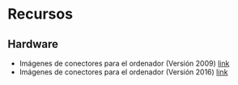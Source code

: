 # Recursos
## Hardware
* Imágenes de conectores para el ordenador (Versión 2009) [link](http://orig00.deviantart.net/1ddc/f/2009/203/1/c/computer_hardware_poster_1_7_by_sonic840.png "Imágenes de conectores y puertos v1.7")
* Imágenes de conectores para el ordenador (Versión 2016) [link](http://sonic840.deviantart.com/art/Computer-Hardware-Chart-2-0-587798335 "Imágenes de conectores y puertos v2.0")
